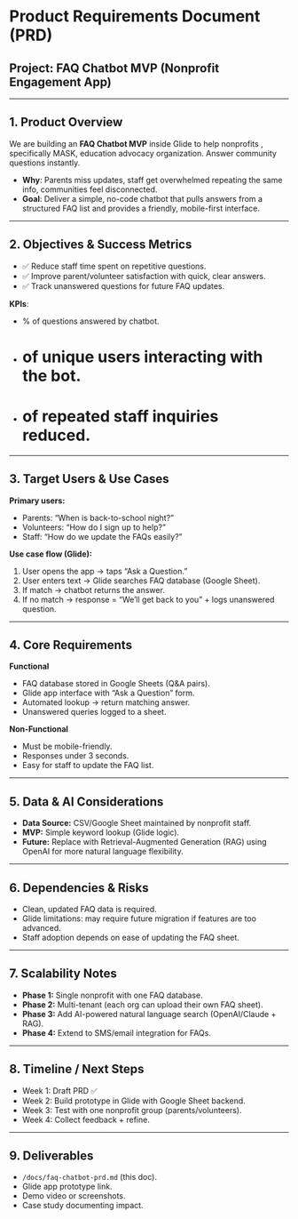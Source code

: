 # Product Requirements Document (PRD)  
## Project: FAQ Chatbot MVP (Nonprofit Engagement App)

---

## 1. Product Overview
We are building an **FAQ Chatbot MVP** inside Glide to help nonprofits , specifically MASK, education advocacy organization. Answer community questions instantly.  
- **Why**: Parents miss updates, staff get overwhelmed repeating the same info, communities feel disconnected.  
- **Goal**: Deliver a simple, no-code chatbot that pulls answers from a structured FAQ list and provides a friendly, mobile-first interface.  

---

## 2. Objectives & Success Metrics
- ✅ Reduce staff time spent on repetitive questions.  
- ✅ Improve parent/volunteer satisfaction with quick, clear answers.  
- ✅ Track unanswered questions for future FAQ updates.  

**KPIs**:  
- % of questions answered by chatbot.  
- # of unique users interacting with the bot.  
- # of repeated staff inquiries reduced.  

---

## 3. Target Users & Use Cases
**Primary users:**  
- Parents: “When is back-to-school night?”  
- Volunteers: “How do I sign up to help?”  
- Staff: “How do we update the FAQs easily?”  

**Use case flow (Glide):**  
1. User opens the app → taps “Ask a Question.”  
2. User enters text → Glide searches FAQ database (Google Sheet).  
3. If match → chatbot returns the answer.  
4. If no match → response = “We’ll get back to you” + logs unanswered question.  

---

## 4. Core Requirements
**Functional**  
- FAQ database stored in Google Sheets (Q&A pairs).  
- Glide app interface with “Ask a Question” form.  
- Automated lookup → return matching answer.  
- Unanswered queries logged to a sheet.  

**Non-Functional**  
- Must be mobile-friendly.  
- Responses under 3 seconds.  
- Easy for staff to update the FAQ list.  

---

## 5. Data & AI Considerations
- **Data Source:** CSV/Google Sheet maintained by nonprofit staff.  
- **MVP:** Simple keyword lookup (Glide logic).  
- **Future:** Replace with Retrieval-Augmented Generation (RAG) using OpenAI for more natural language flexibility.  

---

## 6. Dependencies & Risks
- Clean, updated FAQ data is required.  
- Glide limitations: may require future migration if features are too advanced.  
- Staff adoption depends on ease of updating the FAQ sheet.  

---

## 7. Scalability Notes
- **Phase 1:** Single nonprofit with one FAQ database.  
- **Phase 2:** Multi-tenant (each org can upload their own FAQ sheet).  
- **Phase 3:** Add AI-powered natural language search (OpenAI/Claude + RAG).  
- **Phase 4:** Extend to SMS/email integration for FAQs.  

---

## 8. Timeline / Next Steps
- Week 1: Draft PRD ✅  
- Week 2: Build prototype in Glide with Google Sheet backend.  
- Week 3: Test with one nonprofit group (parents/volunteers).  
- Week 4: Collect feedback + refine.  

---

## 9. Deliverables
- `/docs/faq-chatbot-prd.md` (this doc).  
- Glide app prototype link.  
- Demo video or screenshots.  
- Case study documenting impact.  

